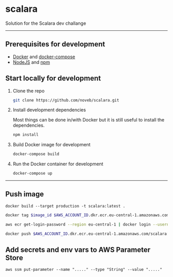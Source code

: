 # scalara
Solution for the Scalara dev challange

---
## Prerequisites for development

* [Docker](https://www.docker.com/products/docker-desktop) and [docker-compose](https://docs.docker.com/compose/)
* [NodeJS](https://nodejs.org/en/) and [npm](https://www.npmjs.com/)

## Start locally for development

1. Clone the repo

    ```bash
    git clone https://github.com/noveb/scalara.git
    ```

2. Install development dependencies

    Most things can be done in/with Docker but it is still useful to install the dependencies. 
    
    ```bash
    npm install
    ```

3. Build Docker image for development

    ```bash
    docker-compose build
    ```

4. Run the Docker container for development

    ```bash
    docker-compose up
    ```

---

## Push image

```
docker build --target production -t scalara:latest .
```

```sh
docker tag $image_id $AWS_ACCOUNT_ID.dkr.ecr.eu-central-1.amazonaws.com/scalara:latest
```

```sh
aws ecr get-login-password --region eu-central-1 | docker login --username AWS --password-stdin $AWS_ACCOUNT_ID.dkr.ecr.eu-central-1.amazonaws.com
```

```sh
docker push $AWS_ACCOUNT_ID.dkr.ecr.eu-central-1.amazonaws.com/scalara:latest
```

## Add secrets and env vars to AWS Parameter Store

```
aws ssm put-parameter --name "....." --type "String" --value "....."
```
